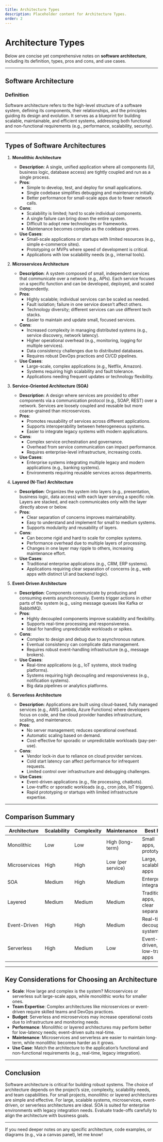 ```yaml
---
title: Architecture Types
description: Placeholder content for Architecture Types.
order: 2
---
```


# Architecture Types

Below are concise yet comprehensive notes on **software architecture**, including its definition, types, pros and cons, and use cases.

---

## **Software Architecture**

### **Definition**
Software architecture refers to the high-level structure of a software system, defining its components, their relationships, and the principles guiding its design and evolution. It serves as a blueprint for building scalable, maintainable, and efficient systems, addressing both functional and non-functional requirements (e.g., performance, scalability, security).

---

## **Types of Software Architectures**

1. **Monolithic Architecture**
   - **Description**: A single, unified application where all components (UI, business logic, database access) are tightly coupled and run as a single process.
   - **Pros**:
     - Simple to develop, test, and deploy for small applications.
     - Single codebase simplifies debugging and maintenance initially.
     - Better performance for small-scale apps due to fewer network calls.
   - **Cons**:
     - Scalability is limited; hard to scale individual components.
     - A single failure can bring down the entire system.
     - Difficult to adopt new technologies or frameworks.
     - Maintenance becomes complex as the codebase grows.
   - **Use Cases**:
     - Small-scale applications or startups with limited resources (e.g., simple e-commerce sites).
     - Prototyping or MVPs where speed of development is critical.
     - Applications with low scalability needs (e.g., internal tools).

2. **Microservices Architecture**
   - **Description**: A system composed of small, independent services that communicate over a network (e.g., APIs). Each service focuses on a specific function and can be developed, deployed, and scaled independently.
   - **Pros**:
     - Highly scalable; individual services can be scaled as needed.
     - Fault isolation; failure in one service doesn’t affect others.
     - Technology diversity; different services can use different tech stacks.
     - Easier to maintain and update small, focused services.
   - **Cons**:
     - Increased complexity in managing distributed systems (e.g., service discovery, network latency).
     - Higher operational overhead (e.g., monitoring, logging for multiple services).
     - Data consistency challenges due to distributed databases.
     - Requires robust DevOps practices and CI/CD pipelines.
   - **Use Cases**:
     - Large-scale, complex applications (e.g., Netflix, Amazon).
     - Systems requiring high scalability and fault tolerance.
     - Applications needing frequent updates or technology flexibility.

3. **Service-Oriented Architecture (SOA)**
   - **Description**: A design where services are provided to other components via a communication protocol (e.g., SOAP, REST) over a network. Services are loosely coupled and reusable but more coarse-grained than microservices.
   - **Pros**:
     - Promotes reusability of services across different applications.
     - Supports interoperability between heterogeneous systems.
     - Easier to integrate legacy systems with modern applications.
   - **Cons**:
     - Complex service orchestration and governance.
     - Overhead from service communication can impact performance.
     - Requires enterprise-level infrastructure, increasing costs.
   - **Use Cases**:
     - Enterprise systems integrating multiple legacy and modern applications (e.g., banking systems).
     - Environments requiring reusable services across departments.

4. **Layered (N-Tier) Architecture**
   - **Description**: Organizes the system into layers (e.g., presentation, business logic, data access) with each layer serving a specific role. Layers are stacked, and each communicates only with the layer directly above or below.
   - **Pros**:
     - Clear separation of concerns improves maintainability.
     - Easy to understand and implement for small to medium systems.
     - Supports modularity and reusability of layers.
   - **Cons**:
     - Can become rigid and hard to scale for complex systems.
     - Performance overhead due to multiple layers of processing.
     - Changes in one layer may ripple to others, increasing maintenance effort.
   - **Use Cases**:
     - Traditional enterprise applications (e.g., CRM, ERP systems).
     - Applications requiring clear separation of concerns (e.g., web apps with distinct UI and backend logic).

5. **Event-Driven Architecture**
   - **Description**: Components communicate by producing and consuming events asynchronously. Events trigger actions in other parts of the system (e.g., using message queues like Kafka or RabbitMQ).
   - **Pros**:
     - Highly decoupled components improve scalability and flexibility.
     - Supports real-time processing and responsiveness.
     - Ideal for handling unpredictable workloads or spikes.
   - **Cons**:
     - Complex to design and debug due to asynchronous nature.
     - Eventual consistency can complicate data management.
     - Requires robust event-handling infrastructure (e.g., message brokers).
   - **Use Cases**:
     - Real-time applications (e.g., IoT systems, stock trading platforms).
     - Systems requiring high decoupling and responsiveness (e.g., notification systems).
     - Big data pipelines or analytics platforms.

6. **Serverless Architecture**
   - **Description**: Applications are built using cloud-based, fully managed services (e.g., AWS Lambda, Azure Functions) where developers focus on code, and the cloud provider handles infrastructure, scaling, and maintenance.
   - **Pros**:
     - No server management; reduces operational overhead.
     - Automatic scaling based on demand.
     - Cost-effective for sporadic or unpredictable workloads (pay-per-use).
   - **Cons**:
     - Vendor lock-in due to reliance on cloud provider services.
     - Cold start latency can affect performance for infrequent requests.
     - Limited control over infrastructure and debugging challenges.
   - **Use Cases**:
     - Event-driven applications (e.g., file processing, chatbots).
     - Low-traffic or sporadic workloads (e.g., cron jobs, IoT triggers).
     - Rapid prototyping or startups with limited infrastructure expertise.

---

## **Comparison Summary**

| **Architecture**       | **Scalability** | **Complexity** | **Maintenance** | **Best For**                          |
|-------------------------|-----------------|----------------|-----------------|---------------------------------------|
| Monolithic             | Low            | Low            | High (long-term)| Small apps, prototypes               |
| Microservices          | High           | High           | Low (per service)| Large, scalable apps                 |
| SOA                    | Medium         | High           | Medium          | Enterprise integration               |
| Layered                | Medium         | Medium         | Medium          | Traditional apps, clear separation   |
| Event-Driven           | High           | High           | Medium          | Real-time, decoupled systems         |
| Serverless             | High           | Medium         | Low             | Event-driven, low-traffic apps       |

---

## **Key Considerations for Choosing an Architecture**
- **Scale**: How large and complex is the system? Microservices or serverless suit large-scale apps, while monolithic works for smaller ones.
- **Team Expertise**: Complex architectures like microservices or event-driven require skilled teams and DevOps practices.
- **Budget**: Serverless and microservices may increase operational costs due to infrastructure and monitoring needs.
- **Performance**: Monolithic or layered architectures may perform better for low-latency needs; event-driven suits real-time.
- **Maintenance**: Microservices and serverless are easier to maintain long-term, while monolithic becomes harder as it grows.
- **Use Case**: Match the architecture to the application’s functional and non-functional requirements (e.g., real-time, legacy integration).

---

## **Conclusion**
Software architecture is critical for building robust systems. The choice of architecture depends on the project’s size, complexity, scalability needs, and team capabilities. For small projects, monolithic or layered architectures are simple and effective. For large, scalable systems, microservices, event-driven, or serverless architectures are ideal. SOA is suited for enterprise environments with legacy integration needs. Evaluate trade-offs carefully to align the architecture with business goals.

---

If you need deeper notes on any specific architecture, code examples, or diagrams (e.g., via a canvas panel), let me know!